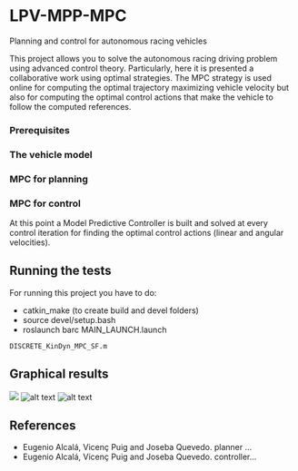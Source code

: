 # LPV-MPP-MPC
Planning and control for autonomous racing vehicles

This project allows you to solve the autonomous racing driving problem using advanced control theory. 
Particularly, here it is presented a collaborative work using optimal strategies. The MPC strategy is used online for computing the optimal trajectory maximizing vehicle velocity but also for computing the optimal control actions that make the vehicle to follow the computed references.

### Prerequisites


### The vehicle model


### MPC for planning


### MPC for control
At this point a Model Predictive Controller is built and solved at every control iteration for finding the optimal control actions (linear and angular velocities).


## Running the tests

For running this project you have to do:
  - catkin_make (to create build and devel folders)
  - source devel/setup.bash
  - roslaunch barc MAIN_LAUNCH.launch
  
```
DISCRETE_KinDyn_MPC_SF.m
```


## Graphical results
![](https://github.com/euge2838/Autonomous_Guidance_MPC_and_LQR-LMI/blob/master/circuit.png)
![alt text](https://github.com/euge2838/Autonomous_Guidance_MPC_and_LQR-LMI/blob/master/elapsedTime.png)
![alt text](https://github.com/euge2838/Autonomous_Guidance_MPC_and_LQR-LMI/blob/master/errorsDISTURB.png)

## References
* Eugenio Alcalá, Vicenç Puig and Joseba Quevedo. planner ...
* Eugenio Alcalá, Vicenç Puig and Joseba Quevedo. controller...




